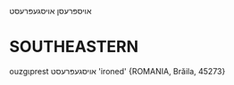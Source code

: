 אויספּרעסן
אויסגעפּרעסט

SOUTHEASTERN
==============

ouzgɩprest אויסגעפּרעסט 'ironed' {ROMANIA, Brăila, 45273}
